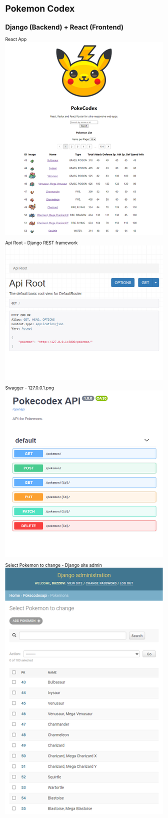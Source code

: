 # Pokemon Codex

## Django (Backend) + React (Frontend)

React App
![](./img/React_App.png)

Api Root – Django REST framework
![](./img/Api_Root.png)

Swagger - 127.0.0.1.png
![](./img/Swagger.png)

Select Pokemon to change - Django site admin
![](./img/Django_admin.png)
